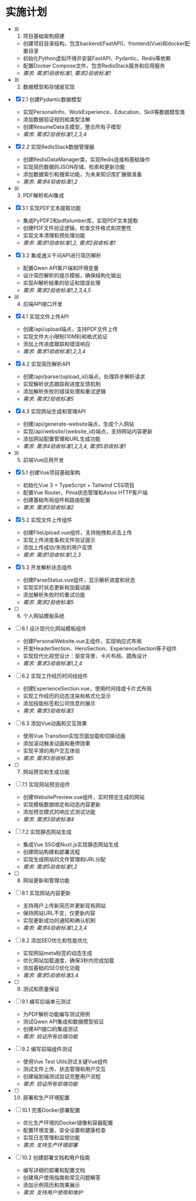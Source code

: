# 实施计划

- [x] 1. 项目基础架构搭建





  - 创建项目目录结构，包含backend(FastAPI)、frontend(Vue)和docker配置目录
  - 初始化Python虚拟环境并安装FastAPI、Pydantic、Redis等依赖
  - 配置Docker Compose文件，包含RedisStack服务和应用服务
  - _需求: 需求1验收标准1, 需求2验收标准1_

- [x] 2. 数据模型和存储层实现





- [x] 2.1 创建Pydantic数据模型


  - 实现PersonalInfo、WorkExperience、Education、Skill等数据模型类
  - 添加数据验证规则和类型注解
  - 创建ResumeData主模型，整合所有子模型
  - _需求: 需求2验收标准1,2,3,4_



- [x] 2.2 实现RedisStack数据管理器






  - 创建RedisDataManager类，实现Redis连接和基础操作
  - 实现简历数据的JSON存储、检索和更新功能
  - 添加数据索引和搜索功能，为未来知识库扩展做准备
  - _需求: 需求4验收标准1,2_

- [x] 3. PDF解析和AI集成






- [x] 3.1 实现PDF文本提取功能





  - 集成PyPDF2和pdfplumber库，实现PDF文本提取
  - 创建PDF文件验证逻辑，检查文件格式和完整性
  - 实现文本清理和预处理功能
  - _需求: 需求1验收标准1,2, 需求2验收标准1_


- [x] 3.2 集成通义千问API进行简历解析


  - 配置Qwen API客户端和环境变量
  - 设计简历解析的提示模板，确保结构化输出
  - 实现AI解析结果的验证和错误处理
  - _需求: 需求2验收标准1,2,3,4,5_

- [x] 4. 后端API接口开发





- [x] 4.1 实现文件上传API


  - 创建/api/upload端点，支持PDF文件上传
  - 实现文件大小限制(10MB)和格式验证
  - 添加上传进度跟踪和错误响应
  - _需求: 需求1验收标准1,2,3,4_

- [x] 4.2 实现简历解析API

  - 创建/api/parse/{upload_id}端点，处理异步解析请求
  - 实现解析状态跟踪和进度反馈机制
  - 添加解析失败的错误处理和重试逻辑
  - _需求: 需求2验收标准5_

- [x] 4.3 实现网站生成和管理API

  - 创建/api/generate-website端点，生成个人网站
  - 实现/api/website/{website_id}端点，支持网站内容更新
  - 添加网站配置管理和URL生成功能
  - _需求: 需求4验收标准1,2,3,4, 需求5验收标准1_

- [x] 5. 前端Vue应用开发


- [x] 5.1 创建Vue项目基础架构



  - 初始化Vue 3 + TypeScript + Tailwind CSS项目
  - 配置Vue Router、Pinia状态管理和Axios HTTP客户端
  - 创建基础布局组件和路由配置
  - _需求: 需求3验收标准2_



- [x] 5.2 实现文件上传组件
  - 创建FileUpload.vue组件，支持拖拽和点击上传
  - 实现上传进度条和文件验证提示
  - 添加上传成功/失败的用户反馈
  - _需求: 需求1验收标准1,2,3_

- [x] 5.3 开发解析状态组件

  - 创建ParseStatus.vue组件，显示解析进度和状态
  - 实现实时状态更新和加载动画
  - 添加解析失败时的重试功能
  - _需求: 需求2验收标准5_

- [ ] 6. 个人网站模板系统
- [ ] 6.1 设计现代化网站模板组件
  - 创建PersonalWebsite.vue主组件，实现响应式布局
  - 开发HeaderSection、HeroSection、ExperienceSection等子组件
  - 实现现代化视觉设计：渐变背景、卡片布局、圆角设计
  - _需求: 需求3验收标准1,2,4_

- [ ] 6.2 实现工作经历时间线组件
  - 创建ExperienceSection.vue，使用时间线或卡片式布局
  - 实现工作经历的动态渲染和格式化显示
  - 添加技能标签和公司信息的展示
  - _需求: 需求3验收标准3_

- [ ] 6.3 添加Vue动画和交互效果
  - 使用Vue Transition实现页面加载和切换动画
  - 添加滚动触发动画和悬停效果
  - 实现平滑的用户交互体验
  - _需求: 需求3验收标准5_

- [ ] 7. 网站预览和生成功能
- [ ] 7.1 实现网站预览组件
  - 创建WebsitePreview.vue组件，实时预览生成的网站
  - 实现模板数据绑定和动态内容更新
  - 添加预览模式的响应式测试功能
  - _需求: 需求3验收标准4_

- [ ] 7.2 实现静态网站生成
  - 集成Vue SSG或Nuxt.js实现静态网站生成
  - 创建网站构建和部署流程
  - 实现生成网站的文件管理和URL分配
  - _需求: 需求5验收标准1,2_

- [ ] 8. 网站更新和管理功能
- [ ] 8.1 实现网站内容更新
  - 支持用户上传新简历并更新现有网站
  - 保持网站URL不变，仅更新内容
  - 实现更新成功的通知和确认机制
  - _需求: 需求4验收标准1,2,3,4_

- [ ] 8.2 添加SEO优化和性能优化
  - 实现网站meta标签的动态生成
  - 优化网站加载速度，确保3秒内完成加载
  - 添加基础的SEO优化功能
  - _需求: 需求5验收标准3,4_

- [ ] 9. 测试和质量保证
- [ ] 9.1 编写后端单元测试
  - 为PDF解析功能编写测试用例
  - 测试Qwen API集成和数据模型验证
  - 创建API接口的集成测试
  - _需求: 验证所有后端功能_

- [ ] 9.2 编写前端组件测试
  - 使用Vue Test Utils测试关键Vue组件
  - 测试文件上传、状态管理和用户交互
  - 创建端到端测试验证完整用户流程
  - _需求: 验证所有前端功能_

- [ ] 10. 部署和生产环境配置
- [ ] 10.1 完善Docker部署配置
  - 优化生产环境的Docker镜像和容器配置
  - 配置环境变量、安全设置和健康检查
  - 实现日志管理和监控功能
  - _需求: 支持生产环境部署_

- [ ] 10.2 创建部署文档和用户指南
  - 编写详细的部署和配置文档
  - 创建用户使用指南和常见问题解答
  - 添加示例简历和效果展示
  - _需求: 支持用户使用和维护_